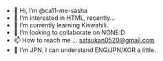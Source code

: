 - 👋 Hi, I’m @ca11-me-sasha
- 👀 I’m interested in HTML, recently...
- 🌱 I’m currently learning Kiswahili.
- 💞️ I’m looking to collaborate on NONE:D
- 📫 How to reach me ... satsukan0520@gmail.com
- 🥰 I'm JPN. I can understand ENG/JPN/KOR a little.

<!---
ca11-me-sasha/ca11-me-sasha is a ✨ special ✨ repository because its `README.md` (this file) appears on your GitHub profile.
You can click the Preview link to take a look at your changes.
--->

